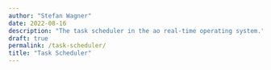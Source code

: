 ```yaml
---
author: "Stefan Wagner"
date: 2022-08-16
description: "The task scheduler in the ao real-time operating system."
draft: true
permalink: /task-scheduler/
title: "Task Scheduler"
---
```


